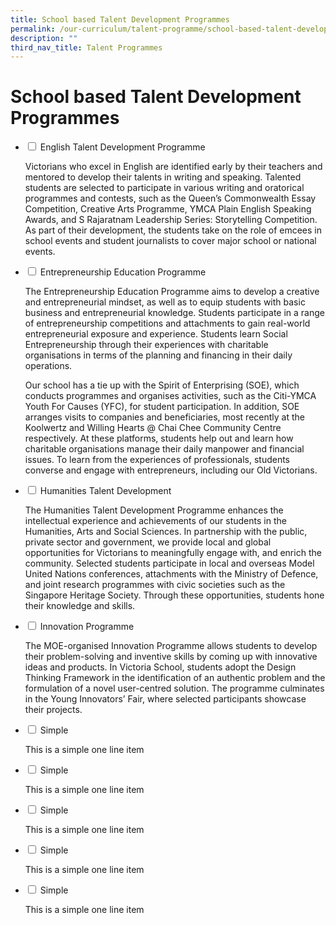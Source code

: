 ```yaml
---
title: School based Talent Development Programmes
permalink: /our-curriculum/talent-programme/school-based-talent-development/
description: ""
third_nav_title: Talent Programmes
---
```

# **School based Talent Development Programmes**



<ul class="jekyllcodex_accordion">
  <li>
    <input type="checkbox" id="accordion1">
    <label for="accordion1">English Talent Development Programme</label>
    <div>
      <p>Victorians who excel in English are identified early by their teachers and mentored to develop their talents in writing and speaking. Talented students are selected to participate in various writing and oratorical programmes and contests, such as the Queen’s Commonwealth Essay Competition, Creative Arts Programme, YMCA Plain English Speaking Awards, and S Rajaratnam Leadership Series: Storytelling Competition. As part of their development, the students take on the role of emcees in school events and student journalists to cover major school or national events.</p>
    </div>
	</li>
	  <li>
    <input type="checkbox" id="accordion2">
    <label for="accordion2">Entrepreneurship Education Programme</label>
    <div>
      <p>The Entrepreneurship Education Programme aims to develop a creative and entrepreneurial mindset, as well as to equip students with basic business and entrepreneurial knowledge. Students participate in a range of entrepreneurship competitions and attachments to gain real-world entrepreneurial exposure and experience. Students learn Social Entrepreneurship through their experiences with charitable organisations in terms of the planning and financing in their daily operations.</p>
			<p>Our school has a tie up with the Spirit of Enterprising (SOE), which conducts programmes and organises activities, such as the Citi-YMCA Youth For Causes (YFC), for student participation. In addition, SOE arranges visits to companies and beneficiaries, most recently at the Koolwertz and Willing Hearts @ Chai Chee Community Centre respectively. At these platforms, students help out and learn how charitable organisations manage their daily manpower and financial issues. To learn from the experiences of professionals, students converse and engage with entrepreneurs, including our Old Victorians.</p>
    </div>
	</li>
	  <li>
    <input type="checkbox" id="accordion3">
    <label for="accordion3">Humanities Talent Development</label>
    <div>
      <p>The Humanities Talent Development Programme enhances the intellectual experience and achievements of our students in the Humanities, Arts and Social Sciences. In partnership with the public, private sector and government, we provide local and global opportunities for Victorians to meaningfully engage with, and enrich the community. Selected students participate in local and overseas Model United Nations conferences, attachments with the Ministry of Defence, and joint research programmes with civic societies such as the Singapore Heritage Society. Through these opportunities, students hone their knowledge and skills.</p>
    </div>
	</li>
	  <li>
    <input type="checkbox" id="accordion4">
    <label for="accordion4">Innovation Programme</label>
    <div>
      <p>The MOE-organised Innovation Programme allows students to develop their problem-solving and inventive skills by coming up with innovative ideas and products. In Victoria School, students adopt the Design Thinking Framework in the identification of an authentic problem and the formulation of a novel user-centred solution. The programme culminates in the Young Innovators’ Fair, where selected participants showcase their projects.</p>
    </div>
	</li>
	  <li>
    <input type="checkbox" id="accordion5">
    <label for="accordion5">Simple</label>
    <div>
      <p>This is a simple one line item</p>
    </div>
	</li>
	  <li>
    <input type="checkbox" id="accordion6">
    <label for="accordion6">Simple</label>
    <div>
      <p>This is a simple one line item</p>
    </div>
	</li>
	  <li>
    <input type="checkbox" id="accordion1">
    <label for="accordion1">Simple</label>
    <div>
      <p>This is a simple one line item</p>
    </div>
	</li>
	  <li>
    <input type="checkbox" id="accordion7">
    <label for="accordion7">Simple</label>
    <div>
      <p>This is a simple one line item</p>
    </div>
	</li>
		  <li>
    <input type="checkbox" id="accordion8">
    <label for="accordion8">Simple</label>
    <div>
      <p>This is a simple one line item</p>
    </div>
	</li>
	</ul>